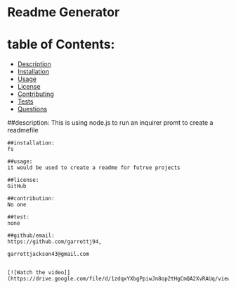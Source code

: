 
  # Readme Generator
 

  # table of Contents:
  - [Description](#description)
  - [Installation](#installation)
  - [Usage](#usage)
  - [License](#license)
  - [Contributing](#contributing)
  - [Tests](#tests)
  - [Questions](#questions)
  
  ##description:
    This is using node.js to run an inquirer promt to create a readmefile

    ##installation:
    fs

    ##usage:
    it would be used to create a readme for futrue projects

    ##license:
    GitHub

    ##contribution:
    No one

    ##test:
    none 

    ##github/email:  
    https://github.com/garrettj94, 
    
    garrettjackson43@gmail.com


    [![Watch the video]](https://drive.google.com/file/d/1zdqxYXbgPpiwJn8op2tHgCmQA2XvRAUq/view)
    
  
    


 
